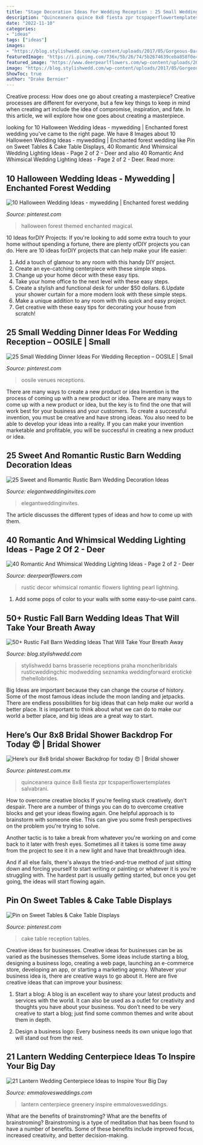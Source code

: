 ```yaml
---
title: "Stage Decoration Ideas For Wedding Reception : 25 Small Wedding Dinner Ideas For Wedding Reception – Oosile"
description: "Quinceanera quince 8x8 fiesta zpr tcspaperflowertemplates salvabrani"
date: "2022-11-10"
categories:
- "ideas"
tags: ["ideas"]
images:
- "https://blog.stylishwedd.com/wp-content/uploads/2017/05/Gorgeous-Barn-Wedding-Receptions.jpg"
featuredImage: "https://i.pinimg.com/736x/5b/26/74/5b2674639ceba858f0e4382d5723c228--wedding-reception-ideas-wedding-planning.jpg"
featured_image: "https://www.deerpearlflowers.com/wp-content/uploads/2015/03/refined-rustic-wedding-decor.jpg"
image: "https://blog.stylishwedd.com/wp-content/uploads/2017/05/Gorgeous-Barn-Wedding-Receptions.jpg"
ShowToc: true
author: "Drake Bernier"
---
```



Creative process: How does one go about creating a masterpiece?
Creative processes are different for everyone, but a few key things to keep in mind when creating art include the idea of compromise, inspiration, and fate. In this article, we will explore how one goes about creating a masterpiece.

	

		
looking for 10 Halloween Wedding Ideas - mywedding | Enchanted forest wedding you've came to the right page. We have 8 Images about 10 Halloween Wedding Ideas - mywedding | Enchanted forest wedding like Pin on Sweet Tables &amp; Cake Table Displays, 40 Romantic And Whimsical Wedding Lighting Ideas - Page 2 of 2 - Deer and also 40 Romantic And Whimsical Wedding Lighting Ideas - Page 2 of 2 - Deer. Read more:
		
    
## 10 Halloween Wedding Ideas - Mywedding | Enchanted Forest Wedding

<img loading=lazy src="https://i.pinimg.com/736x/b7/ce/d3/b7ced35511c2f514e5c0af080cb182ed--snowy-wedding-magical-wedding.jpg" onerror="this.onerror=null;this.src='https://tse1.mm.bing.net/th?id=OIP.5JA_x5d-w6TQwQ6NEXkdoAHaLH&amp;pid=15.1';" alt="10 Halloween Wedding Ideas - mywedding | Enchanted forest wedding">

_Source: pinterest.com_

>halloween forest themed enchanted magical. 

	

10 Ideas forDIY Projects:
If you're looking to add some extra touch to your home without spending a fortune, there are plenty ofDIY projects you can do. Here are 10 ideas forDIY projects that can help make your life easier:
1. Add a touch of glamour to any room with this handy DIY project.
2. Create an eye-catching centerpiece with these simple steps.
3. Change up your home décor with these easy tips.
4. Take your home office to the next level with these easy steps.
5. Create a stylish and functional desk for under $50 dollars. 
6.Update your shower curtain for a more modern look with these simple steps. 
7. Make a unique addition to any room with this quick and easy project. 
8. Get creative with these easy tips for decorating your house from scratch!

    
## 25 Small Wedding Dinner Ideas For Wedding Reception – OOSILE | Small

<img loading=lazy src="https://i.pinimg.com/736x/11/3c/eb/113ceb159357254e8520b552ed8f3fd4.jpg" onerror="this.onerror=null;this.src='https://tse2.mm.bing.net/th?id=OIP.Bbigb53ucwrPmtpEOqqUYgHaJ3&amp;pid=15.1';" alt="25 Small Wedding Dinner Ideas For Wedding Reception – OOSILE | Small">

_Source: pinterest.com_

>oosile venues receptions. 

	

There are many ways to create a new product or idea
Invention is the process of coming up with a new product or idea. There are many ways to come up with a new product or idea, but the key is to find the one that will work best for your business and your customers. To create a successful invention, you must be creative and have strong ideas. You also need to be able to develop your ideas into a reality. If you can make your invention marketable and profitable, you will be successful in creating a new product or idea.

    
## 25 Sweet And Romantic Rustic Barn Wedding Decoration Ideas

<img loading=lazy src="https://www.elegantweddinginvites.com/wedding-blog/wp-content/uploads/2017/06/stunning-rustic-ladder-and-mason-jar-flower-barn-wedding-decoration-ideas.jpg" onerror="this.onerror=null;this.src='https://tse4.mm.bing.net/th?id=OIP.xh1-o2WJxyGYKL88G9FuDQHaLG&amp;pid=15.1';" alt="25 Sweet and Romantic Rustic Barn Wedding Decoration Ideas">

_Source: elegantweddinginvites.com_

>elegantweddinginvites. 

	

The article discusses the different types of ideas and how to come up with them.

    
## 40 Romantic And Whimsical Wedding Lighting Ideas - Page 2 Of 2 - Deer

<img loading=lazy src="https://www.deerpearlflowers.com/wp-content/uploads/2015/03/refined-rustic-wedding-decor.jpg" onerror="this.onerror=null;this.src='https://tse4.mm.bing.net/th?id=OIP.1mDwMeLphtivGeFkaxEDpwHaLM&amp;pid=15.1';" alt="40 Romantic And Whimsical Wedding Lighting Ideas - Page 2 of 2 - Deer">

_Source: deerpearlflowers.com_

>rustic decor whimsical romantic flowers lighting pearl lightning. 

	

1. Add some pops of color to your walls with some easy-to-use paint cans.

    
## 50+ Rustic Fall Barn Wedding Ideas That Will Take Your Breath Away

<img loading=lazy src="https://blog.stylishwedd.com/wp-content/uploads/2017/05/Gorgeous-Barn-Wedding-Receptions.jpg" onerror="this.onerror=null;this.src='https://tse4.mm.bing.net/th?id=OIP.uQ6AA9ILg4rrN5eoz27EQAHaLH&amp;pid=15.1';" alt="50+ Rustic Fall Barn Wedding Ideas That Will Take Your Breath Away">

_Source: blog.stylishwedd.com_

>stylishwedd barns brasserie receptions praha moncheribridals rusticweddingchic modwedding seznamka weddingforward erotické thehellobrides. 

	

Big Ideas are important because they can change the course of history. Some of the most famous ideas include the moon landing and jetpacks. There are endless possibilities for big ideas that can help make our world a better place. It is important to think about what we can do to make our world a better place, and big ideas are a great way to start.

    
## Here’s Our 8x8 Bridal Shower Backdrop For Today 😍 | Bridal Shower

<img loading=lazy src="https://i.pinimg.com/736x/9f/84/1b/9f841b724b10f64f3956c99629a5ddca.jpg" onerror="this.onerror=null;this.src='https://tse2.mm.bing.net/th?id=OIP.ty8tt4ONLswSBRRSjA-kUQHaJ3&amp;pid=15.1';" alt="Here’s our 8x8 bridal shower Backdrop for today 😍 | Bridal shower">

_Source: pinterest.com.mx_

>quinceanera quince 8x8 fiesta zpr tcspaperflowertemplates salvabrani. 

	

How to overcome creative blocks
If you're feeling stuck creatively, don't despair. There are a number of things you can do to overcome creative blocks and get your ideas flowing again.
One helpful approach is to brainstorm with someone else. This can give you some fresh perspectives on the problem you're trying to solve.

Another tactic is to take a break from whatever you're working on and come back to it later with fresh eyes. Sometimes all it takes is some time away from the project to see it in a new light and have that breakthrough idea.

And if all else fails, there's always the tried-and-true method of just sitting down and forcing yourself to start writing or painting or whatever it is you're struggling with. The hardest part is usually getting started, but once you get going, the ideas will start flowing again.

    
## Pin On Sweet Tables &amp; Cake Table Displays

<img loading=lazy src="https://i.pinimg.com/736x/5b/26/74/5b2674639ceba858f0e4382d5723c228--wedding-reception-ideas-wedding-planning.jpg" onerror="this.onerror=null;this.src='https://tse3.mm.bing.net/th?id=OIP.itMBQv6NArVKlxgAjCYLEAHaLG&amp;pid=15.1';" alt="Pin on Sweet Tables &amp; Cake Table Displays">

_Source: pinterest.com_

>cake table reception tables. 

	

Creative ideas for businesses.
Creative ideas for businesses can be as varied as the businesses themselves. Some ideas include starting a blog, designing a business logo, creating a web page, launching an e-commerce store, developing an app, or starting a marketing agency. Whatever your business idea is, there are creative ways to go about it. Here are five creative ideas that can improve your business:
1. Start a blog: A blog is an excellent way to share your latest products and services with the world. It can also be used as a outlet for creativity and thoughts you have about your business. You don’t need to be very creative to start a blog; just find some common themes and write about them in depth.

2. Design a business logo: Every business needs its own unique logo that will stand out from the rest.

    
## 21 Lantern Wedding Centerpiece Ideas To Inspire Your Big Day

<img loading=lazy src="http://emmalovesweddings.com/wp-content/uploads/2017/08/trending-lantern-wedding-centerpiece-with-greenery.jpg" onerror="this.onerror=null;this.src='https://tse1.mm.bing.net/th?id=OIP.JLb-4OZMR_yScpaK5es3MgHaKH&amp;pid=15.1';" alt="21 Lantern Wedding Centerpiece Ideas to Inspire Your Big Day">

_Source: emmalovesweddings.com_

>lantern centerpiece greenery inspire emmalovesweddings. 

	

What are the benefits of brainstroming?
What are the benefits of brainstroming? Brainstroming is a type of meditation that has been found to have a number of benefits. Some of these benefits include improved focus, increased creativity, and better decision-making.

